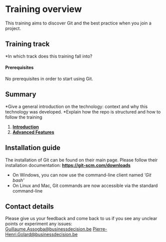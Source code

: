 # Training overview

This training aims to discover Git and the best practice when you join a project.

## Training track

*In which track does this training fall into?  

#### Prerequisites

No prerequisites in order to start using Git.

## Summary

*Give a general introduction on the technology: context and why this technology was developed.
*Explain how the repo is structured and how to follow the training  

1. **[Introduction](1-introduction)**
2. **[Advanced Features](2-Advanced)**


## Installation guide

The installation of Git can be found on their main page.
Please follow their installation documentation:
**https://git-scm.com/downloads**

- On Windows, you can now use the command-line client named *'Git bash'*
- On Linux and Mac, Git commands are now accessible via the standard command-line


## Contact details

Please give us your feedback and come back to us if you see any unclear points or experiment any issues:  
Guillaume.Assogba@businessdecision.be
Pierre-Henri.Golard@businessdecision.be
